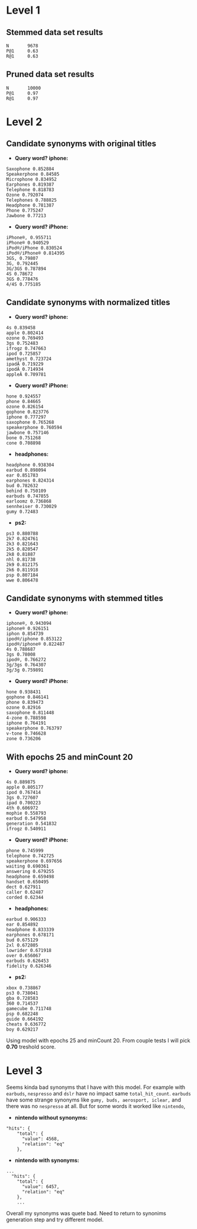 # Level 1

## Stemmed data set results
```
N       9678
P@1     0.63
R@1     0.63
```

## Pruned data set results
```
N       10000
P@1     0.97
R@1     0.97
```

# Level 2

## Candidate synonyms with original titles
- **Query word? iphone:**
```
Saxophone 0.852884
Speakerphone 0.84585
Microphone 0.834952
Earphones 0.819387
Telephone 0.818783
Ozone 0.792074
Telephones 0.788825
Headphone 0.781387
Phone 0.775247
Jawbone 0.77213
```
- **Query word? iPhone:**
```
iPhone®, 0.955711
iPhone® 0.940529
iPod®/iPhone 0.830524
iPod®/iPhone® 0.814395
3GS, 0.79807
3G, 0.792445
3G/3GS 0.787894
4S 0.78672
3GS 0.778476
4/4S 0.775185
```

## Candidate synonyms with normalized titles
- **Query word? iphone:**
```
4s 0.839458
apple 0.802414
ozone 0.769493
3gs 0.752483
ifrogz 0.747663
ipod 0.725857
amethyst 0.723724
ipadÂ 0.719229
ipodÂ 0.714934
appleÂ 0.709781
```
- **Query word? iPhone:**
```
hone 0.924557
phone 0.84665
ozone 0.826154
gophone 0.823776
iphone 0.777297
saxophone 0.765268
speakerphone 0.760594
jawbone 0.757146
bone 0.751268
cone 0.708898
```
- **headphones:**
```
headphone 0.938304
earbud 0.898094
ear 0.851783
earphones 0.824314
bud 0.782632
behind 0.750109
earbuds 0.747855
earloomz 0.736868
sennheiser 0.730029
gumy 0.72483
```
- **ps2:**
```
ps3 0.880788
2k7 0.824761
2k3 0.821643
2k5 0.820547
2k8 0.81887
nhl 0.81738
2k9 0.812175
2k6 0.811918
psp 0.807184
wwe 0.806478
```

## Candidate synonyms with stemmed titles
- **Query word? iphone:**
```
iphone®, 0.943094
iphone® 0.926151
iphon 0.854739
ipod®/iphone 0.853122
ipod®/iphone® 0.822487
4s 0.788687
3gs 0.78008
ipod®, 0.766272
3g/3gs 0.764307
3g/3g 0.759891
```
- **Query word? iPhone:**
```
hone 0.938431
gophone 0.846141
phone 0.839473
ozone 0.82916
saxophone 0.811448
4-zone 0.788598
iphone 0.764191
speakerphone 0.763797
v-tone 0.746628
zone 0.736206
```

## With epochs 25 and minCount 20
- **Query word? iphone:**
```
4s 0.889875
apple 0.805177
ipod 0.767414
3gs 0.727607
ipad 0.700223
4th 0.606972
mophie 0.558793
earbud 0.547958
generation 0.541832
ifrogz 0.540911
```
- **Query word? iPhone:**
```
phone 0.745999
telephone 0.742725
speakerphone 0.697656
waiting 0.690361
answering 0.679255
headphone 0.659498
handset 0.650495
dect 0.627911
caller 0.62487
corded 0.62344
```
- **headphones:**
```
earbud 0.906333
ear 0.854892
headphone 0.833339
earphones 0.678171
bud 0.675129
2xl 0.672805
lowrider 0.671918
over 0.656067
earbuds 0.626453
fidelity 0.626346
```
- **ps2:**
```
xbox 0.738867
ps3 0.738041
gba 0.728583
360 0.714537
gamecube 0.711748
psp 0.682248
guide 0.664192
cheats 0.636772
boy 0.629217
```

Using model with epochs 25 and minCount 20. From couple tests I will pick **0.70** treshold score.

# Level 3

Seems kinda bad synonyms that I have with this model. For example with `earbuds`, `nespresso` and `dslr` have no impact same `total_hit_count`. 
`earbuds` have some strange synonyms like `gumy, buds, aerosport, iclear,` and there was no `nespresso` at all. But for some words it worked like `nintendo`, 
- **nintendo without synonyms:**
```
"hits": {
    "total": {
      "value": 4568,
      "relation": "eq"
    },
```

- **nintendo with synonyms:**
```
...
  "hits": {
    "total": {
      "value": 6457,
      "relation": "eq"
    },
    ...
``` 

Overall my synonyms was quete bad. Need to return to synonims generation step and try different model.

